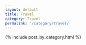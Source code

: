```yaml
---
layout: default
title: Travel
category: Travel
permalink: '/category/travel/'
---
```


{% include post_by_category.html %}

